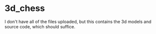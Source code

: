 # 3d_chess

I don't have all of the files uploaded, but this contains the 3d models and source code, which should suffice.
